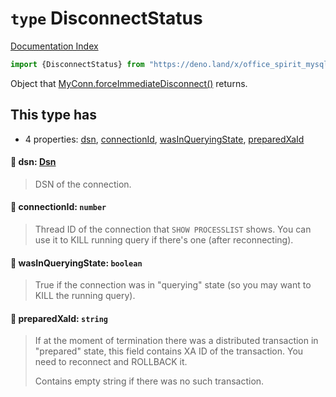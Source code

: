 # `type` DisconnectStatus

[Documentation Index](../README.md)

```ts
import {DisconnectStatus} from "https://deno.land/x/office_spirit_mysql@v0.19.14/mod.ts"
```

Object that [MyConn.forceImmediateDisconnect()](../class.MyConn/README.md#-forceimmediatedisconnect-disconnectstatus) returns.

## This type has

- 4 properties:
[dsn](#-dsn-dsn),
[connectionId](#-connectionid-number),
[wasInQueryingState](#-wasinqueryingstate-boolean),
[preparedXaId](#-preparedxaid-string)


#### 📄 dsn: [Dsn](../class.Dsn/README.md)

> DSN of the connection.



#### 📄 connectionId: `number`

> Thread ID of the connection that `SHOW PROCESSLIST` shows.
> You can use it to KILL running query if there's one (after reconnecting).



#### 📄 wasInQueryingState: `boolean`

> True if the connection was in "querying" state (so you may want to KILL the running query).



#### 📄 preparedXaId: `string`

> If at the moment of termination there was a distributed transaction in "prepared" state, this field contains XA ID of the transaction.
> You need to reconnect and ROLLBACK it.
> 
> Contains empty string if there was no such transaction.



